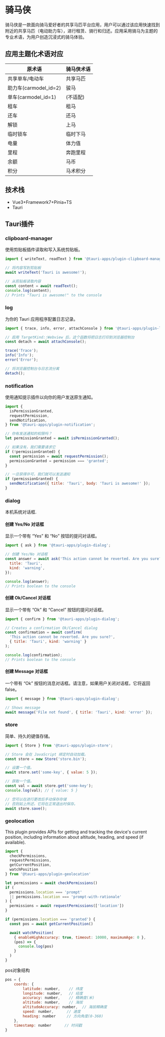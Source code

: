# 骑马侠
骑马侠是一款面向骑马爱好者的共享马匹平台应用，用户可以通过该应用快速找到附近的共享马匹（电动助力车），进行租赁、骑行和归还。应用采用骑马为主题的专业术语，为用户创造沉浸式的骑马体验。

## 应用主题化术语对应

| 原术语 | 骑马侠术语 |
|-------|----------|
| 共享单车/电动车 | 共享马匹 |
| 助力车(carmodel_id=2) | 骏马 |
| 单车(carmodel_id=1) | (不适配) |
| 租车 | 租马 |
| 还车 | 还马 |
| 解锁 | 上马 |
| 临时锁车 | 临时下马 |
| 电量 | 体力值 |
| 里程 | 奔跑里程 |
| 余额 | 马币 |
| 积分 | 马术积分 |


## 技术栈
- Vue3+Framework7+Pinia+TS
- Tauri

## Tauri插件
### clipboard-manager
使用剪贴板插件读取和写入系统剪贴板。
```javascript
import { writeText, readText } from '@tauri-apps/plugin-clipboard-manager';

// 将内容写到剪贴板
await writeText('Tauri is awesome!');

// 从剪贴板读取内容
const content = await readText();
console.log(content);
// Prints "Tauri is awesome!" to the console
```
### log
为你的 Tauri 应用程序配置日志记录。
```javascript
import { trace, info, error, attachConsole } from '@tauri-apps/plugin-log';

// 启用 TargetKind::Webview 后，这个函数将把日志打印到浏览器控制台
const detach = await attachConsole();

trace('Trace');
info('Info');
error('Error');

// 将浏览器控制台与日志流分离
detach();
```
### notification
使用通知提示插件以向你的用户发送原生通知。
```javascript
import {
  isPermissionGranted,
  requestPermission,
  sendNotification,
} from '@tauri-apps/plugin-notification';

// 你有发送通知的权限吗？
let permissionGranted = await isPermissionGranted();

// 如果没有，我们需要请求它
if (!permissionGranted) {
  const permission = await requestPermission();
  permissionGranted = permission === 'granted';
}

// 一旦获得许可，我们就可以发送通知
if (permissionGranted) {
  sendNotification({ title: 'Tauri', body: 'Tauri is awesome!' });
}
```
### dialog
本机系统对话框.
#### 创建 Yes/No 对话框
显示一个带有 “Yes” 和 “No” 按钮的提问对话框。
```javascript
import { ask } from '@tauri-apps/plugin-dialog';

// 创建 Yes/No 对话框
const answer = await ask('This action cannot be reverted. Are you sure?', {
  title: 'Tauri',
  kind: 'warning',
});

console.log(answer);
// Prints boolean to the console
```
#### 创建 Ok/Cancel 对话框
显示一个带有 “Ok” 和 “Cancel” 按钮的提问对话框。
```javascript
import { confirm } from '@tauri-apps/plugin-dialog';

// Creates a confirmation Ok/Cancel dialog
const confirmation = await confirm(
  'This action cannot be reverted. Are you sure?',
  { title: 'Tauri', kind: 'warning' }
);

console.log(confirmation);
// Prints boolean to the console
```
#### 创建 Message 对话框
一个带有 “Ok” 按钮的消息对话框。请注意，如果用户关闭对话框，它将返回 false。
```javascript
import { message } from '@tauri-apps/plugin-dialog';

// Shows message
await message('File not found', { title: 'Tauri', kind: 'error' });
```
### store
简单、持久的键值存储。
```javascript
import { Store } from '@tauri-apps/plugin-store';

// Store 会在 JavaScript 绑定时自动加载。
const store = new Store('store.bin');

// 设置一个值。
await store.set('some-key', { value: 5 });

// 获取一个值。
const val = await store.get('some-key');
console.log(val); // { value: 5 }

// 您可以在进行更改后手动保存存储
// 否则如上所述，它将在正常退出时保存。
await store.save();
```
### geolocation
This plugin provides APIs for getting and tracking the device's current position, including information about altitude, heading, and speed (if available).
```javascript
import {
  checkPermissions,
  requestPermissions,
  getCurrentPosition,
  watchPosition
} from '@tauri-apps/plugin-geolocation'

let permissions = await checkPermissions()
if (
  permissions.location === 'prompt'
  || permissions.location === 'prompt-with-rationale'
) {
  permissions = await requestPermissions(['location'])
}

if (permissions.location === 'granted') {
  const pos = await getCurrentPosition()

  await watchPosition(
    { enableHighAccuracy: true, timeout: 10000, maximumAge: 0 },
    (pos) => {
      console.log(pos)
    }
  )
}
```
pos对象结构
```javascript
pos = {
    coords: {
        latitude: number,    // 纬度
        longitude: number,   // 经度
        accuracy: number,    // 精确度(米)
        altitude: number,    // 海拔
        altitudeAccuracy: number,  // 海拔精确度
        speed: number,      // 速度
        heading: number     // 方向角度(0-360)
    },
    timestamp: number      // 时间戳
}
```